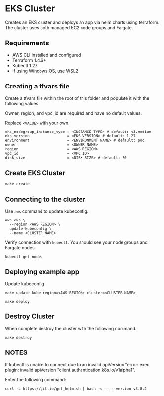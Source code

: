 # EKS Cluster
Creates an EKS cluster and deploys an app via helm charts using terraform. 
The cluster uses both managed EC2 node groups and Fargate.

## Requirements
- AWS CLI installed and configured
- Terraform 1.4.6+
- Kubectl 1.27
- If using Windows OS, use WSL2

## Creating a tfvars file
Create a tfvars file within the root of this folder and populate it with the following values.

Owner, region, and vpc_id are required and have no default values.

Replace `<VALUE>` with your own.
```shell
eks_nodegroup_instance_type = <INSTANCE TYPE> # default: t3.medium
eks_version                 = <EKS VERSION> # default: 1.27
environment                 = <ENVIRONMENT NAME> # default: poc
owner                       = <OWNER NAME>
region                      = <AWS REGION>
vpc_id                      = <VPC ID>
disk_size                   = <DISK SIZE> # default: 20
```

## Create EKS Cluster
```shell
make create
```

## Connecting to the cluster
Use `aws` command to update kubeconfig.
```shell
aws eks \
  --region <AWS REGION> \
  update-kubeconfig \
  --name <CLUSTER NAME>
```

Verify connection with `kubectl`. 
You should see your node groups and Fargate nodes.
```shell
kubectl get nodes
```

## Deploying example app
Update kubeconfig
```shell
make update-kube region=<AWS REGION> cluster=<CLUSTER NAME>
```

```shell
make deploy
```

## Destroy Cluster
When complete destroy the cluster with the following command.
```shell
make destroy
```

## NOTES

If kubectl is unable to connect due to an invalid apiVersion "error: exec plugin: invalid apiVersion "client.authentication.k8s.io/v1alpha1".

Enter the following command:
```shell
curl -L https://git.io/get_helm.sh | bash -s -- --version v3.8.2
```